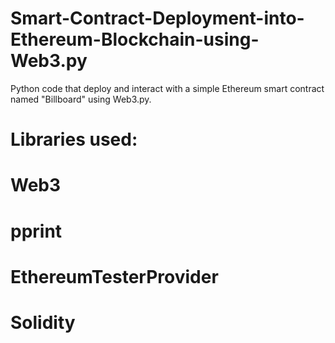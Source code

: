 # Smart-Contract-Deployment-into-Ethereum-Blockchain-using-Web3.py
Python code that deploy and interact with a simple Ethereum smart contract named "Billboard" using Web3.py. 

# Libraries used:

# Web3

# pprint

# EthereumTesterProvider

# Solidity
